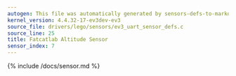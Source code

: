 ```yaml
---
autogen: This file was automatically generated by sensors-defs-to-markdown.py
kernel_version: 4.4.32-17-ev3dev-ev3
source_file: drivers/lego/sensors/ev3_uart_sensor_defs.c
source_line: 25
title: Fatcatlab Altitude Sensor
sensor_index: 7
---
```


{% include /docs/sensor.md %}
